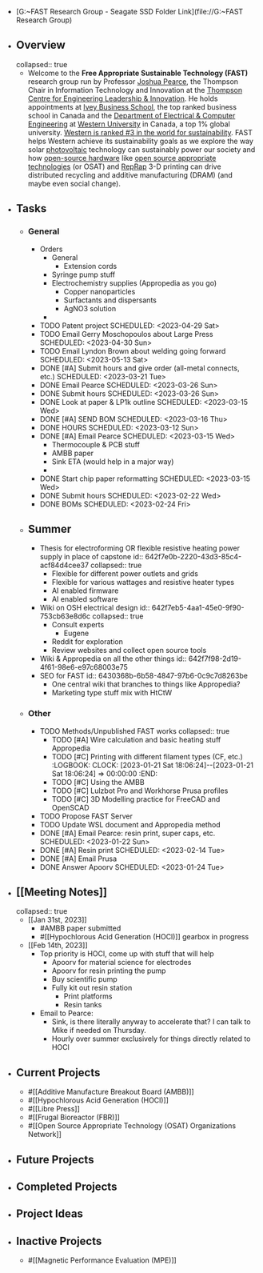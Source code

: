 - [G:\~FAST Research Group - Seagate SSD Folder Link](file://G:\~FAST Research Group)
- ## Overview
  collapsed:: true
	- Welcome to the **Free Appropriate Sustainable Technology (FAST)** research group run by Professor [Joshua Pearce](https://www.appropedia.org/User:J.M.Pearce), the Thompson Chair in Information Technology and Innovation at the [Thompson Centre for Engineering Leadership & Innovation](https://www.eng.uwo.ca/tc/). He holds appointments at [Ivey Business School](https://www.ivey.uwo.ca/), the top ranked business school in Canada and the [Department of Electrical & Computer Engineering](https://www.eng.uwo.ca/electrical/) at [Western University](https://www.uwo.ca/) in Canada, a top 1% global university. [Western is ranked #3 in the world for sustainability](https://www.timeshighereducation.com/rankings/impact/2022/overall#!/page/0/length/25/sort_by/rank/sort_order/asc/cols/undefined). FAST helps Western achieve its sustainability goals as we explore the way solar [photovoltaic](https://www.appropedia.org/Photovoltaic) technology can sustainably power our society and how [open-source hardware](https://www.appropedia.org/Open-source_hardware) like [open source appropriate technologies](https://www.appropedia.org/Open_source_appropriate_technologies) (or OSAT) and [RepRap](https://www.appropedia.org/RepRap) 3-D printing can drive distributed recycling and additive manufacturing (DRAM) (and maybe even social change).
- ## Tasks
	- ### General
		- Orders
			- General
				- Extension cords
			- Syringe pump stuff
			- Electrochemistry supplies (Appropedia as you go)
				- Copper nanoparticles
				- Surfactants and dispersants
				- AgNO3 solution
			-
		- TODO Patent project
		  SCHEDULED: <2023-04-29 Sat>
		- TODO Email Gerry Moschopoulos about Large Press
		  SCHEDULED: <2023-04-30 Sun>
		- TODO Email Lyndon Brown about welding going forward
		  SCHEDULED: <2023-05-13 Sat>
		- DONE [#A] Submit hours and give order (all-metal connects, etc.)
		  SCHEDULED: <2023-03-21 Tue>
		- DONE Email Pearce
		  SCHEDULED: <2023-03-26 Sun>
		- DONE Submit hours
		  SCHEDULED: <2023-03-26 Sun>
		- DONE Look at paper & LP1k outline
		  SCHEDULED: <2023-03-15 Wed>
		- DONE [#A] SEND BOM 
		  SCHEDULED: <2023-03-16 Thu>
		- DONE HOURS
		  SCHEDULED: <2023-03-12 Sun>
		- DONE [#A] Email Pearce
		  SCHEDULED: <2023-03-15 Wed>
			- Thermocouple & PCB stuff
			- AMBB paper
			- Sink ETA (would help in a major way)
			-
		- DONE Start chip paper reformatting
		  SCHEDULED: <2023-03-15 Wed>
		- DONE Submit hours
		  SCHEDULED: <2023-02-22 Wed>
		- DONE BOMs
		  SCHEDULED: <2023-02-24 Fri>
	- ## Summer
		- Thesis for electroforming OR flexible resistive heating power supply in place of capstone
		  id:: 642f7e0b-2220-43d3-85c4-acf84d4cee37
		  collapsed:: true
			- Flexible for different power outlets and grids
			- Flexible for various wattages and resistive heater types
			- AI enabled firmware
			- AI enabled software
		- Wiki on OSH electrical design
		  id:: 642f7eb5-4aa1-45e0-9f90-753cb63e8d6c
		  collapsed:: true
			- Consult experts
				- Eugene
			- Reddit for exploration
			- Review websites and collect open source tools
		- Wiki & Appropedia on all the other things
		  id:: 642f7f98-2d19-4f61-98e6-e97c68003e75
		- SEO for FAST
		  id:: 6430368b-6b58-4847-97b6-0c9c7d8263be
			- One central wiki that branches to things like Appropedia?
			- Marketing type stuff mix with HtCtW
	- ### Other
		- TODO Methods/Unpublished FAST works
		  collapsed:: true
			- TODO [#A] Wire calculation and basic heating stuff Appropedia
			- TODO [#C] Printing with different filament types (CF, etc.)
			  :LOGBOOK:
			  CLOCK: [2023-01-21 Sat 18:06:24]--[2023-01-21 Sat 18:06:24] =>  00:00:00
			  :END:
			- TODO [#C] Using the AMBB
			- TODO [#C] Lulzbot Pro and Workhorse Prusa profiles
			- TODO [#C] 3D Modelling practice for FreeCAD and OpenSCAD
		- TODO Propose FAST Server
		- TODO Update WSL document and Appropedia method
		- DONE [#A] Email Pearce: resin print, super caps, etc.
		  SCHEDULED: <2023-01-22 Sun>
		- DONE [#A] Resin print
		  SCHEDULED: <2023-02-14 Tue>
		- DONE [#A] Email Prusa
		- DONE Answer Apoorv
		  SCHEDULED: <2023-01-24 Tue>
- ## [[Meeting Notes]]
  collapsed:: true
	- [[Jan 31st, 2023]]
		- #AMBB paper submitted
		- #[[Hypochlorous Acid Generation (HOCl)]] gearbox in progress
	- [[Feb 14th, 2023]]
		- Top priority is HOCl, come up with stuff that will help
			- Apoorv for material science for electrodes
			- Apoorv for resin printing the pump
			- Buy scientific pump
			- Fully kit out resin station
				- Print platforms
				- Resin tanks
		- Email to Pearce:
			- Sink, is there literally anyway to accelerate that? I can talk to Mike if needed on Thursday.
			- Hourly over summer exclusively for things directly related to HOCl
- ## Current Projects
	- #[[Additive Manufacture Breakout Board (AMBB)]]
	- #[[Hypochlorous Acid Generation (HOCl)]]
	- #[[Libre Press]]
	- #[[Frugal Bioreactor (FBR)]]
	- #[[Open Source Appropriate Technology (OSAT) Organizations Network]]
- ## Future Projects
- ## Completed Projects
- ## Project Ideas
- ## Inactive Projects
	- #[[Magnetic Performance Evaluation (MPE)]]
